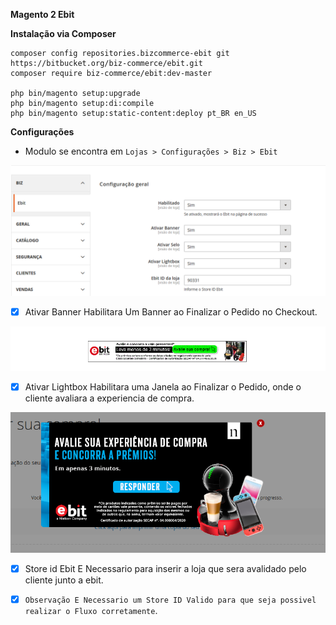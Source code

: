 **Magento 2 Ebit** 

 **Instalação via Composer**

```
composer config repositories.bizcommerce-ebit git https://bitbucket.org/biz-commerce/ebit.git
composer require biz-commerce/ebit:dev-master

php bin/magento setup:upgrade
php bin/magento setup:di:compile
php bin/magento setup:static-content:deploy pt_BR en_US
```

**Configurações** 

+ Modulo se encontra em `Lojas > Configurações > Biz > Ebit`

![Configuraçao_Modulo_Admin](docs/configuracao_modulo.png)

* [x] Ativar Banner Habilitara Um Banner ao Finalizar o Pedido no Checkout.

![banner](docs/banner.png)


* [x] Ativar Lightbox Habilitara uma Janela ao Finalizar o Pedido, onde o cliente avaliara a experiencia de compra.

![Configuraçao_Modulo_Admin](docs/lighbox.png)


* [x] Store id Ebit E Necessario para inserir a loja que sera avalidado pelo cliente junto a ebit.

* [x] ```Observação E Necessario um Store ID Valido para que seja possivel realizar o Fluxo corretamente```.





